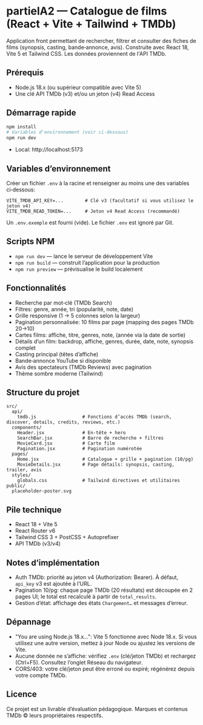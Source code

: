 # partielA2 — Catalogue de films (React + Vite + Tailwind + TMDb)

Application front permettant de rechercher, filtrer et consulter des fiches de films (synopsis, casting, bande‑annonce, avis). Construite avec React 18, Vite 5 et Tailwind CSS. Les données proviennent de l'API TMDb.

## Prérequis
- Node.js 18.x (ou supérieur compatible avec Vite 5)
- Une clé API TMDb (v3) et/ou un jeton (v4) Read Access

## Démarrage rapide

```bash
npm install
# Variables d'environnement (voir ci‑dessous)
npm run dev
```

- Local: http://localhost:5173

## Variables d’environnement
Créer un fichier `.env` à la racine et renseigner au moins une des variables ci‑dessous:

```
VITE_TMDB_API_KEY=...        # Clé v3 (facultatif si vous utilisez le jeton v4)
VITE_TMDB_READ_TOKEN=...     # Jeton v4 Read Access (recommandé)
```

Un `.env.exemple` est fourni (vide). Le fichier `.env` est ignoré par Git.

## Scripts NPM
- `npm run dev` — lance le serveur de développement Vite
- `npm run build` — construit l’application pour la production
- `npm run preview` — prévisualise le build localement

## Fonctionnalités
- Recherche par mot‑clé (TMDb Search)
- Filtres: genre, année, tri (popularité, note, date)
- Grille responsive (1 → 5 colonnes selon la largeur)
- Pagination personnalisée: 10 films par page (mapping des pages TMDb 20→10)
- Cartes films: affiche, titre, genres, note, (année via la date de sortie)
- Détails d’un film: backdrop, affiche, genres, durée, date, note, synopsis complet
- Casting principal (têtes d’affiche)
- Bande‑annonce YouTube si disponible
- Avis des spectateurs (TMDb Reviews) avec pagination
- Thème sombre moderne (Tailwind)

## Structure du projet
```
src/
  api/
    tmdb.js                 # Fonctions d’accès TMDb (search, discover, details, credits, reviews, etc.)
  components/
    Header.jsx              # En‑tête + hero
    SearchBar.jsx           # Barre de recherche + filtres
    MovieCard.jsx           # Carte film
    Pagination.jsx          # Pagination numérotée
  pages/
    Home.jsx                # Catalogue + grille + pagination (10/pg)
    MovieDetails.jsx        # Page détails: synopsis, casting, trailer, avis
  styles/
    globals.css             # Tailwind directives et utilitaires
public/
  placeholder-poster.svg
```

## Pile technique
- React 18 + Vite 5
- React Router v6
- Tailwind CSS 3 + PostCSS + Autoprefixer
- API TMDb (v3/v4)

## Notes d’implémentation
- Auth TMDb: priorité au jeton v4 (Authorization: Bearer). À défaut, `api_key` v3 est ajoutée à l’URL.
- Pagination 10/pg: chaque page TMDb (20 résultats) est découpée en 2 pages UI; le total est recalculé à partir de `total_results`.
- Gestion d’état: affichage des états `Chargement…` et messages d’erreur.

## Dépannage
- "You are using Node.js 18.x…": Vite 5 fonctionne avec Node 18.x. Si vous utilisez une autre version, mettez à jour Node ou ajustez les versions de Vite.
- Aucune donnée ne s’affiche: vérifiez `.env` (clé/jeton TMDb) et rechargez (Ctrl+F5). Consultez l’onglet Réseau du navigateur.
- CORS/403: votre clé/jeton peut être erroné ou expiré; régénérez depuis votre compte TMDb.

## Licence
Ce projet est un livrable d’évaluation pédagogique. Marques et contenus TMDb © leurs propriétaires respectifs.
